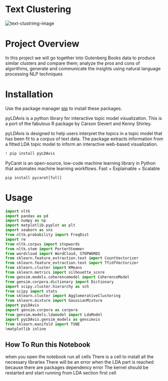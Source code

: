 # Text Clustering

<img src ='https://miro.medium.com/max/963/1*cqbr8G-HWBGqPefIFc7kmg.png' alt='text-clustrimg-image'> 

<br />

# Project Overview 

In this project we will go together into Gutenberg Books data to produce similar clusters and compare them; analyze the pros and cons of algorithms, generate and communicate the insights using natural language processing NLP techniques

# Installation

Use the package manager [pip](https://pip.pypa.io/en/stable/) to install these packages.

pyLDAvis is a python library for interactive topic model visualization. This is a port of the fabulous R package by Carson Sievert and Kenny Shirley.

pyLDAvis is designed to help users interpret the topics in a topic model that has been fit to a corpus of text data. The package extracts information from a fitted LDA topic model to inform an interactive web-based visualization.

```bash
! pip install pyLDAvis
```

PyCaret is an open-source, low-code machine learning library in Python that automates machine learning workflows. Fast + Explainable + Scalable
```
pip install pycaret[full]
```




# Usage

```python
import nltk
import pandas as pd
import numpy as np
import matplotlib.pyplot as plt
import seaborn as sns
from nltk.probability import FreqDist
import re
from nltk.corpus import stopwords
from nltk.stem import PorterStemmer
from wordcloud import WordCloud, STOPWORDS
from sklearn.feature_extraction.text import CountVectorizer
from sklearn.feature_extraction.text import TfidfVectorizer
from sklearn.cluster import KMeans
from sklearn.metrics import silhouette_score
from gensim.models.coherencemodel import CoherenceModel
from gensim.corpora.dictionary import Dictionary
import scipy.cluster.hierarchy as sch
from scipy import stats
from sklearn.cluster import AgglomerativeClustering
from sklearn.mixture import GaussianMixture
import pyLDAvis
import gensim.corpora as corpora
from gensim.models.ldamodel import LdaModel
import pyLDAvis.gensim_models as gensimvis
from sklearn.manifold import TSNE
%matplotlib inline
```

## How To Run this Notebook 
when you open the notebook run all cells 
There is a cell to install all the necessary libraries 
There will be an error when the LDA part is reached because there are packages dependency error
The kernel should be restarted and start running from LDA section first cell 